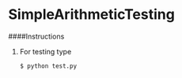 # SimpleArithmeticTesting
####Instructions
1. For testing type 
    ```
    $ python test.py
    ```
